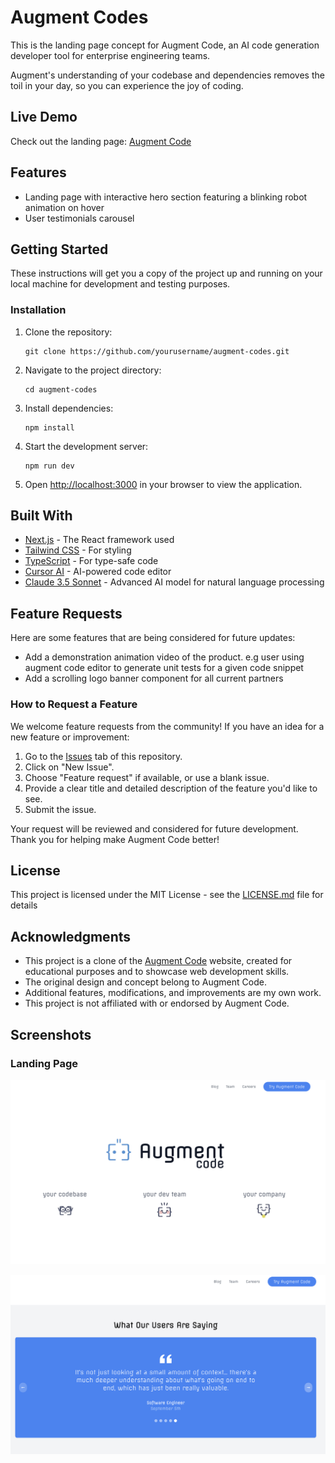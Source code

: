 # Augment Codes

This is the landing page concept for Augment Code, an AI code generation developer tool for enterprise engineering teams.

Augment's understanding of your codebase and dependencies removes the toil in your day, so you can experience the joy of coding.

## Live Demo

Check out the landing page: [Augment Code](https://cursor-azure.vercel.app/)

## Features

- Landing page with interactive hero section featuring a blinking robot animation on hover
- User testimonials carousel

## Getting Started

These instructions will get you a copy of the project up and running on your local machine for development and testing purposes.

### Installation

1. Clone the repository:
   ```
   git clone https://github.com/yourusername/augment-codes.git
   ```

2. Navigate to the project directory:
   ```
   cd augment-codes
   ```

3. Install dependencies:
   ```
   npm install
   ```

4. Start the development server:
   ```
   npm run dev
   ```

5. Open [http://localhost:3000](http://localhost:3000) in your browser to view the application.

## Built With

- [Next.js](https://nextjs.org/) - The React framework used
- [Tailwind CSS](https://tailwindcss.com/) - For styling
- [TypeScript](https://www.typescriptlang.org/) - For type-safe code
- [Cursor AI](https://www.cursor.so/) - AI-powered code editor
- [Claude 3.5 Sonnet](https://www.anthropic.com) - Advanced AI model for natural language processing

## Feature Requests

Here are some features that are being considered for future updates:

- Add a demonstration animation video of the product. e.g user using augment code editor to generate unit tests for a given code snippet
- Add a scrolling logo banner component for all current partners

### How to Request a Feature

We welcome feature requests from the community! If you have an idea for a new feature or improvement:

1. Go to the [Issues](https://github.com/yourusername/augment-codes/issues) tab of this repository.
2. Click on "New Issue".
3. Choose "Feature request" if available, or use a blank issue.
4. Provide a clear title and detailed description of the feature you'd like to see.
5. Submit the issue.

Your request will be reviewed and considered for future development. Thank you for helping make Augment Code better!

## License

This project is licensed under the MIT License - see the [LICENSE.md](LICENSE.md) file for details

## Acknowledgments

- This project is a clone of the [Augment Code](https://www.augmentcode.com/) website, created for educational purposes and to showcase web development skills.
- The original design and concept belong to Augment Code.
- Additional features, modifications, and improvements are my own work.
- This project is not affiliated with or endorsed by Augment Code.

## Screenshots

### Landing Page
![Landing Page Top Section](src/images/augment-landingpage1.png)

![Landing Page Bottom Section](src/images/augment-landingpage2.png)

